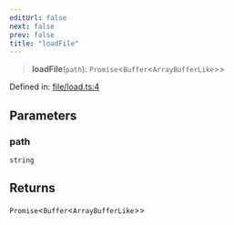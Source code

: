```yaml
---
editUrl: false
next: false
prev: false
title: "loadFile"
---
```


> **loadFile**(`path`): `Promise`\<`Buffer`\<`ArrayBufferLike`\>\>

Defined in: [file/load.ts:4](https://github.com/datisthq/dpkit/blob/7a3ebb9422265a09d2e84e0952d10e0101139f80/file/file/load.ts#L4)

## Parameters

### path

`string`

## Returns

`Promise`\<`Buffer`\<`ArrayBufferLike`\>\>
